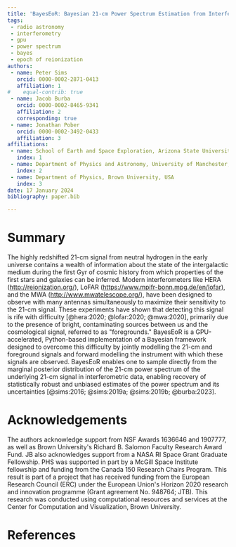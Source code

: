 ```yaml
---
title: 'BayesEoR: Bayesian 21-cm Power Spectrum Estimation from Interferometric Visibilities'
tags:
 - radio astronomy
 - interferometry
 - gpu
 - power spectrum
 - bayes
 - epoch of reionization
authors:
 - name: Peter Sims
   orcid: 0000-0002-2871-0413
   affiliation: 1
#    equal-contrib: true
 - name: Jacob Burba
   orcid: 0000-0002-8465-9341
   affiliation: 2
   corresponding: true
 - name: Jonathan Pober
   orcid: 0000-0002-3492-0433
   affiliation: 3
affiliations:
 - name: School of Earth and Space Exploration, Arizona State University, USA
   index: 1
 - name: Department of Physics and Astronomy, University of Manchester, UK
   index: 2
 - name: Department of Physics, Brown University, USA
   index: 3
date: 17 January 2024
bibliography: paper.bib

---
```


# Summary

The highly redshifted 21-cm signal from neutral hydrogen in the early universe contains a wealth of information about the state of the intergalactic medium during the first Gyr of cosmic history from which properties of the first stars and galaxies can be inferred. Modern interferometers like HERA (http://reionization.org/), LoFAR (https://www.mpifr-bonn.mpg.de/en/lofar), and the MWA (http://www.mwatelescope.org/), have been designed to observe with many antennas simultaneously to maximize their sensitivity to the 21-cm signal. These experiments have shown that detecting this signal is rife with difficulty [@hera:2020; @lofar:2020; @mwa:2020], primarily due to the presence of bright, contaminating sources between us and the cosmological signal, referred to as "foregrounds." BayesEoR is a GPU-accelerated, Python-based implementation of a Bayesian framework designed to overcome this difficulty by jointly modelling the 21-cm and foreground signals and forward modelling the instrument with which these signals are observed. BayesEoR enables one to sample directly from the marginal posterior distribution of the 21-cm power spectrum of the underlying 21-cm signal in interferometric data, enabling recovery of statistically robust and unbiased estimates of the power spectrum and its uncertainties [@sims:2016; @sims:2019a; @sims:2019b; @burba:2023].  

# Acknowledgements

The authors acknowledge support from NSF Awards 1636646 and 1907777, as well as Brown University's Richard B. Salomon Faculty Research Award Fund. JB also acknowledges support from a NASA RI Space Grant Graduate Fellowship. PHS was supported in part by a McGill Space Institute fellowship and funding from the Canada 150 Research Chairs Program. This result is part of a project that has received funding from the European Research Council (ERC) under the European Union's Horizon 2020 research and innovation programme (Grant agreement No. 948764; JTB). This research was conducted using computational resources and services at the Center for Computation and Visualization, Brown University.

# References
